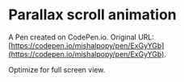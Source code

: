 # Parallax scroll animation

A Pen created on CodePen.io. Original URL: [https://codepen.io/mishalpopy/pen/ExGyYGb](https://codepen.io/mishalpopy/pen/ExGyYGb).

Optimize for full screen view.